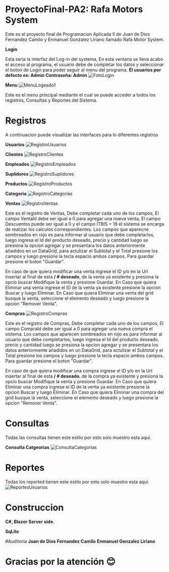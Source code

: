 # ProyectoFinal-PA2: Rafa Motors System

Este es el proyecto final  de Programacion Aplicada II de Juan de Dios Fernandez Camilo y Enmanuel Gonzalez Liriano llamado Rafa Motor System.

**Login**

Esta seria la interfaz del Log-in del systema, En esta ventana se lleva acabo el acceso al programa, el usuario debe de completar los datos y seleccionar 
el boton de Login para poder seguir al menu del programa.
**El usuarios por defecto es: Admin
Contraseña: Admin**
![FotoLogin](https://user-images.githubusercontent.com/59903517/88987795-0c898f80-d2a5-11ea-8c0c-525a8692f570.PNG)

**Menu**
![MenuLogeado1](https://user-images.githubusercontent.com/59903517/88988050-c4b73800-d2a5-11ea-8a7b-71bd081442b1.PNG)

Este es el menu principal mediante el cual se puede acceder a todos los registrós, Consultas y Reportes del Sistema.

# Registros 
A continuacion puede visualizar las interfaces para lo diferentes registros

**Usuarios**
![RegistroUsuarios](https://user-images.githubusercontent.com/59903517/88987452-f3ccaa00-d2a3-11ea-8950-114e8dd2d6aa.PNG)

**Clientes**
![RegistroClientes](https://user-images.githubusercontent.com/59903517/88987410-d8619f00-d2a3-11ea-8352-3cc340b00de0.PNG)

**Empleados**
![RegistroEmpleados](https://user-images.githubusercontent.com/59903517/88987420-dc8dbc80-d2a3-11ea-8f36-3c95e5eea32f.PNG)

**Suplidores**
![RegistroSuplidores](https://user-images.githubusercontent.com/59903517/88987442-ed3e3280-d2a3-11ea-89fa-2ba6b955c3da.PNG)

**Productos**
![RegistroProductos](https://user-images.githubusercontent.com/59903517/88987436-ea434200-d2a3-11ea-87ec-7d3ccfc4a09e.PNG)

**Categoria**
![RegistroCategorias](https://user-images.githubusercontent.com/59903517/88987404-d4ce1800-d2a3-11ea-8df3-c7a4ca0761cf.PNG)

**Ventas**
![RegistroVentas](https://user-images.githubusercontent.com/59903517/88987458-f62f0400-d2a3-11ea-926d-230a5fd4aa6a.PNG)

Este es el registro de Ventas, Debe completar cada uno de los campos, El campo VentaId debe ser igual a 0 para agregar una nueva venta, El campo Descuentos  puede ser igual a 0 y el campo ITBIS = 18 el sistema se encarga de realizar los calculos correspondientes.
Los campos que aparecne sombreados en rojo es para informar al usuario que debe completarlos, luego ingresa el Id del producto deseado, precio y cantidad luego se presiona la opcion agregar y se presentara los datos anteriormente añadidos en un DataGrid, para actulizar el Subtotal y el Total presione los campos y luego presione la tecla espacio  ambos campos.
Para guardar presione el boton "Guardar".

En caso de que quiera modificar una venta ingrese el ID y/o en la Url insertar al final de esta **/ # deseado**, de la venta ya existente y presiona la opcio buscar Modifique la venta y presione Guardar.
En Caso que quiera Eliminar una venta ingrese el ID de la venta ya existente presione la opcion Buscar y luego Eliminar. 
En Caso que quiera Eliminar una venta del grid busque la venta, seleccione el elemento deseado y luego presione la opcion "Remover Venta". 

**Compras**
![RegistroCompras](https://user-images.githubusercontent.com/59903517/88987415-da2b6280-d2a3-11ea-9922-f4e3d6c1588e.PNG)

Este es el registro de Compras, Debe completar cada uno de los campos, El campo CompraId debe ser igual a 0 para agregar una nueva compra el sistema.
Los campos que aparecen sombreados en rojo es para informar al usuario que debe completarlos, luego ingresa el Id del producto deseado, precio y cantidad luego se presiona la opcion agregar y se presentara los datos anteriormente añadidos en un DataGrid, para actulizar el Subtotal y el Total presione los campos y luego presione la tecla espacio  ambos campos.
Para guardar presione el boton "Guardar".

En caso de que quiera modificar una compra ingrese el ID y/o en la Url insertar al final de esta **/ # deseado**, de la compra ya existente y presiona la opcio buscar Modifique la venta y presione Guardar.
En Caso que quiera Eliminar una compra ingrese el ID de la venta ya existente presione la opcion Buscar y luego Eliminar. 
En Caso que quiera Eliminar una compra del grid busque la venta, seleccione el elemento deseado y luego presione la opcion "Remover Venta". 



# Consultas
Todas las consultas tienen este estilo por esto solo muestro esta aqui.

**Consulta Catgeorias** 
![ConsultaCategorias](https://user-images.githubusercontent.com/59903517/88988522-1f04c880-d2a7-11ea-9cc9-376023c41de9.PNG)

# Reportes 
Todas los reported tienen este estilo por esto solo muestro esta aqui.
![ReportesUsuarios](https://user-images.githubusercontent.com/59903517/88987471-fe873f00-d2a3-11ea-901a-0d0b6431fd82.PNG)

# Construccion 
**C#, Blazor Server side.**

**SqLite**

#Auditoria
**Juan de Dios Fernandez Camilo**
**Enmanuel Gonzalez Liriano**

# Gracias por la atención 😊

